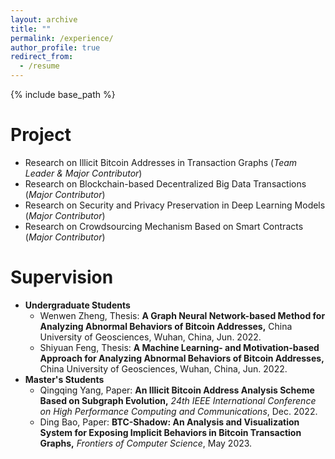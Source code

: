 ```yaml
---
layout: archive
title: ""
permalink: /experience/
author_profile: true
redirect_from:
  - /resume
---
```


{% include base_path %}

# Project

* Research on Illicit Bitcoin Addresses in Transaction Graphs (*Team Leader & Major Contributor*)<br /> 
* Research on Blockchain-based Decentralized Big Data Transactions (*Major Contributor*)<br /> 
* Research on Security and Privacy Preservation in Deep Learning Models (*Major Contributor*)<br /> 
* Research on Crowdsourcing Mechanism Based on Smart Contracts (*Major Contributor*)

# Supervision

* **Undergraduate Students**
  * Wenwen Zheng, Thesis: **A Graph Neural Network-based Method for Analyzing Abnormal Behaviors of Bitcoin Addresses,** China University of Geosciences, Wuhan, China, Jun. 2022.
  * Shiyuan Feng, Thesis: **A Machine Learning- and Motivation-based Approach for Analyzing Abnormal Behaviors of Bitcoin Addresses,** China University of Geosciences, Wuhan, China, Jun. 2022.
* **Master's Students**
  * Qingqing Yang, Paper: **An Illicit Bitcoin Address Analysis Scheme Based on Subgraph Evolution,** *24th IEEE International Conference on High Performance Computing and Communications*, Dec. 2022.
  * Ding Bao, Paper: **BTC-Shadow: An Analysis and Visualization System for Exposing Implicit Behaviors in Bitcoin Transaction Graphs,** *Frontiers of Computer Science*, May 2023.

<!-- # Intership -->


  
